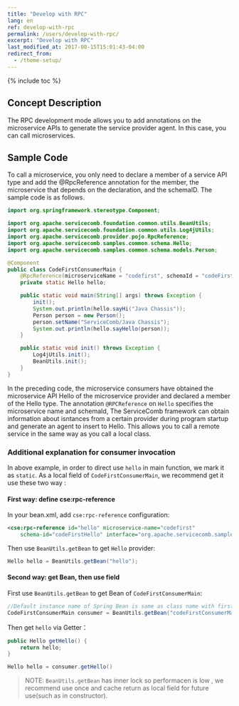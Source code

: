 ```yaml
---
title: "Develop with RPC"
lang: en
ref: develop-with-rpc
permalink: /users/develop-with-rpc/
excerpt: "Develop with RPC"
last_modified_at: 2017-08-15T15:01:43-04:00
redirect_from:
  - /theme-setup/
---
```


{% include toc %}
## Concept Description

The RPC development mode allows you to add annotations on the microservice APIs to generate the service provider agent. In this case, you can call microservices.

## Sample Code

To call a microservice, you only need to declare a member of a service API type and add the @RpcReference annotation for the member, the microservice that depends on the declaration, and the schemaID. The sample code is as follows.

```java
import org.springframework.stereotype.Component;

import org.apache.servicecomb.foundation.common.utils.BeanUtils;
import org.apache.servicecomb.foundation.common.utils.Log4jUtils;
import org.apache.servicecomb.provider.pojo.RpcReference;
import org.apache.servicecomb.samples.common.schema.Hello;
import org.apache.servicecomb.samples.common.schema.models.Person;

@Component
public class CodeFirstConsumerMain {
    @RpcReference(microserviceName = "codefirst", schemaId = "codeFirstHello")
    private static Hello hello;

    public static void main(String[] args) throws Exception {
        init();
        System.out.println(hello.sayHi("Java Chassis"));
        Person person = new Person();
        person.setName("ServiceComb/Java Chassis");
        System.out.println(hello.sayHello(person));
    }

    public static void init() throws Exception {
        Log4jUtils.init();
        BeanUtils.init();
    }
}
```

In the preceding code, the microservice consumers have obtained the microservice API Hello of the microservice provider and declared a member of the Hello type. The annotation `@RPCReference` on `Hello` specifies the microservice name and schemaId, The ServiceComb framework can obtain information about isntances from a certain provider during program startup and generate an agent to insert to Hello. This allows you to call a remote service in the same way as you call a local class.

### Additional explanation for consumer invocation
In above example, in order to direct use `hello` in main function, we mark it as `static`. As a local field of `CodeFirstConsumerMain`, we recommend get it use these two way :

#### First way: define cse:rpc-reference
In your bean.xml, add `cse:rpc-reference` configuration:

```xml
<cse:rpc-reference id="hello" microservice-name="codefirst"
    schema-id="codeFirstHello" interface="org.apache.servicecomb.samples.common.schema.Hello"></cse:rpc-reference>
```

Then use `BeanUtils.getBean` to get `Hello` provider:

```java
Hello hello = BeanUtils.getBean("hello");
```

#### Second way: get Bean, then use field
First use `BeanUtils.getBean` to get Bean of `CodeFirstConsumerMain`:

```java
//Default instance name of Spring Bean is same as class name with first char low-cased
CodeFirstConsumerMain consumer = BeanUtils.getBean("codeFirstConsumerMain");
```

Then get `hello` via Getter：

```java
public Hello getHello() {
    return hello;
}
```

```java
Hello hello = consumer.getHello()
```

> NOTE:
> `BeanUtils.getBean` has inner lock so performacen is low , we recommend use once and cache return as local field for future use(such as in constructor).
